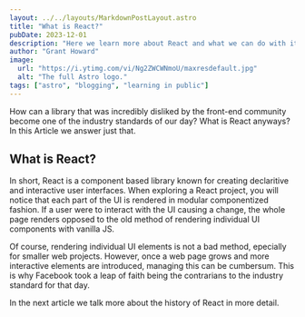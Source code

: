 ```yaml
---
layout: ../../layouts/MarkdownPostLayout.astro
title: "What is React?"
pubDate: 2023-12-01
description: "Here we learn more about React and what we can do with it"
author: "Grant Howard"
image:
  url: "https://i.ytimg.com/vi/Ng2ZWCWNmoU/maxresdefault.jpg"
  alt: "The full Astro logo."
tags: ["astro", "blogging", "learning in public"]
---
```


How can a library that was incredibly disliked by the front-end community become one of the industry standards of our day? What is React anyways? In this Article we answer just that.

## What is React?

In short, React is a component based library known for creating declaritive and interactive user interfaces. When exploring a React project, you will notice that each part of the UI is rendered in modular componentized fashion. If a user were to interact with the UI causing a change, the whole page renders opposed to the old method of rendering individual UI components with vanilla JS.

Of course, rendering individual UI elements is not a bad method, epecially for smaller web projects. However, once a web page grows and more interactive elements are introduced, managing this can be cumbersum. This is why Facebook took a leap of faith being the contrarians to the industry standard for that day.

In the next article we talk more about the history of React in more detail.
